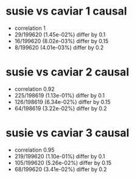 # susie vs caviar  1 causal

- correlation 1
- 29/199620 (1.45e-02%) differ by 0.1
- 16/199620 (8.02e-03%) differ by 0.15
- 8/199620 (4.01e-03%) differ by 0.2


# susie vs caviar  2 causal

- correlation 0.92
- 225/198619 (1.13e-01%) differ by 0.1
- 126/198619 (6.34e-02%) differ by 0.15
- 64/198619 (3.22e-02%) differ by 0.2


# susie vs caviar  3 causal

- correlation 0.95
- 219/199620 (1.10e-01%) differ by 0.1
- 105/199620 (5.26e-02%) differ by 0.15
- 68/199620 (3.41e-02%) differ by 0.2


